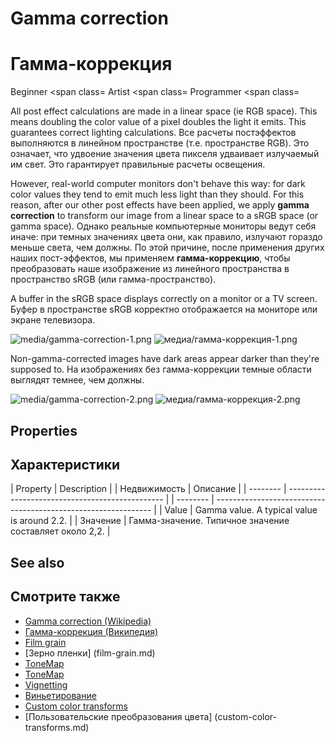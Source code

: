 # Gamma correction
# Гамма-коррекция

<span class="label label-doc-level">Beginner</span>
<span class=
<span class="label label-doc-audience">Artist</span>
<span class=
<span class="label label-doc-audience">Programmer</span>
<span class=

All post effect calculations are made in a linear space (ie RGB space). This means doubling the color value of a pixel doubles the light it emits. This guarantees correct lighting calculations.
Все расчеты постэффектов выполняются в линейном пространстве (т.е. пространстве RGB).  Это означает, что удвоение значения цвета пикселя удваивает излучаемый им свет.  Это гарантирует правильные расчеты освещения.

However, real-world computer monitors don't behave this way: for dark color values they tend to emit much less light than they should. For this reason, after our other post effects have been applied, we apply **gamma correction** to transform our image from a linear space to a sRGB space (or gamma space). 
Однако реальные компьютерные мониторы ведут себя иначе: при темных значениях цвета они, как правило, излучают гораздо меньше света, чем должны.  По этой причине, после применения других наших пост-эффектов, мы применяем **гамма-коррекцию**, чтобы преобразовать наше изображение из линейного пространства в пространство sRGB (или гамма-пространство).

A buffer in the sRGB space displays correctly on a monitor or a TV screen.
Буфер в пространстве sRGB корректно отображается на мониторе или экране телевизора.

![media/gamma-correction-1.png](media/gamma-correction-1.png) 
![медиа/гамма-коррекция-1.png](медиа/гамма-коррекция-1.png)

Non-gamma-corrected images have dark areas appear darker than they're supposed to.
На изображениях без гамма-коррекции темные области выглядят темнее, чем должны.

![media/gamma-correction-2.png](media/gamma-correction-2.png) 
![медиа/гамма-коррекция-2.png](медиа/гамма-коррекция-2.png)

## Properties
## Характеристики

| Property | Description                                     |
|  Недвижимость |  Описание |
| -------- | ----------------------------------------------- |
|  -------- |  -------------------------------------------------------------- |
| Value    | Gamma value. A typical value is around 2.2. |
|  Значение |  Гамма-значение.  Типичное значение составляет около 2,2.  |

## See also
## Смотрите также

* [Gamma correction (Wikipedia)](http://en.wikipedia.org/wiki/Gamma_correction)
* [Гамма-коррекция (Википедия)](http://en.wikipedia.org/wiki/Gamma_correction)
* [Film grain](film-grain.md)
* [Зерно пленки] (film-grain.md)
* [ToneMap](tonemap.md)
* [ToneMap](tonemap.md)
* [Vignetting](vignetting.md)
* [Виньетирование](vignetting.md)
* [Custom color transforms](custom-color-transforms.md)
* [Пользовательские преобразования цвета] (custom-color-transforms.md)
